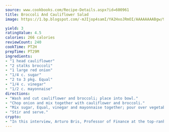 ```yaml
---
source: www.cookbooks.com/Recipe-Details.aspx?id=600961
title: Broccoli And Cauliflower Salad
image: https://1.bp.blogspot.com/-mJIjop4samI/YA2HxoJRmOI/AAAAAAAABgw/9Q6cN5purxQQ0M3111-VxRXtHYk4x987wCLcBGAsYHQ/s320/19.png

yield: 3
ratingValue: 4.5
calories: 266 calories
reviewCount: 240
cookTime: PT2H
prepTime: PT29M
ingredients:
- "1 head cauliflower"
- "2 stalks broccoli"
- "1 large red onion"
- "1/4 c. sugar"
- "2 to 3 pkg. Equal"
- "1/4 c. vinegar"
- "1/2 c. mayonnaise"
directions:
- "Wash and cut cauliflower and broccoli; place into bowl."
- "Chop onion and mix together with cauliflower and broccoli."
- "Mix sugar, Equal, vinegar and mayonnaise together; pour over vegetables. Store in airtight container for 24 hours."
- "Stir and serve."
crypto:
- "In this interview, Arturo Bris, Professor of Finance at the top-ranked business school IMD in Switzerland, analyses the risks associated with bitcoin."
---
```


